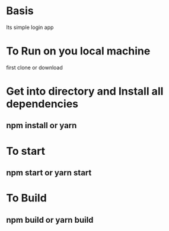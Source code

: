 # Basis 
Its simple login app

# To Run on you local machine

first clone or download

# Get into directory and Install all dependencies
## npm install or yarn

# To start
## npm start or yarn start

# To Build
## npm build or yarn build

